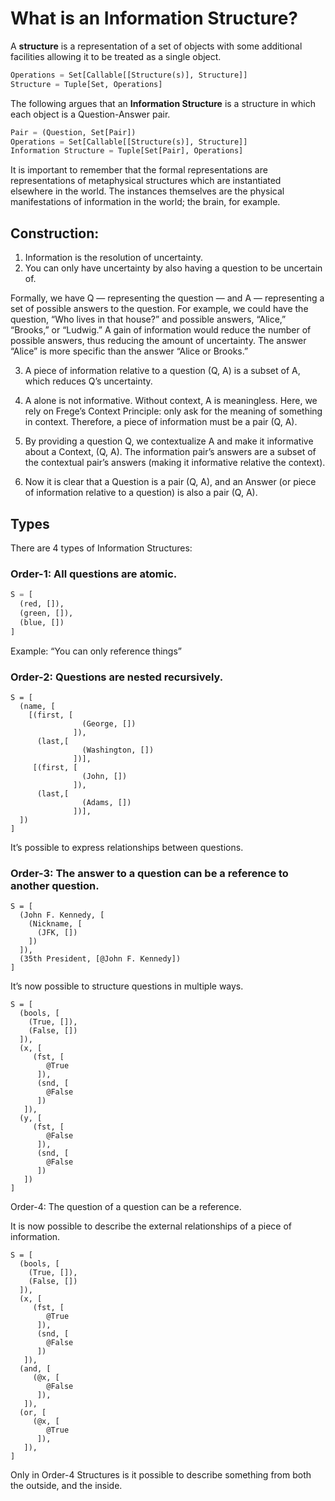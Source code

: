 # What is an Information Structure?

A **structure** is a representation of a set of objects with some additional facilities allowing it to be treated as a single object.

```python
Operations = Set[Callable[[Structure(s)], Structure]]
Structure = Tuple[Set, Operations]
```

The following argues that an **Information Structure** is a structure in which each object is a Question-Answer pair.

```python
Pair = (Question, Set[Pair])
Operations = Set[Callable[[Structure(s)], Structure]]
Information Structure = Tuple[Set[Pair], Operations]
```

It is important to remember that the formal representations are representations of metaphysical structures which are instantiated elsewhere in the world. The instances themselves are the physical manifestations of information in the world; the brain, for example.

## Construction:
1. Information is the resolution of uncertainty.
2. You can only have uncertainty by also having a question to be uncertain of.

Formally, we have Q — representing the question — and A — representing a set of possible answers to the question.
For example, we could have the question, “Who lives in that house?” and possible answers, “Alice,” “Brooks,” or “Ludwig.” A gain of information would reduce the number of possible answers, thus reducing the amount of uncertainty. The answer “Alice” is more specific than the answer “Alice or Brooks.”

3. A piece of information relative to a question (Q, A) is a subset of A, which reduces Q’s uncertainty.
4. A alone is not informative. Without context, A is meaningless. Here, we rely on Frege’s Context Principle: only ask for the meaning of something in context.
Therefore, a piece of information must be a pair (Q, A).

5. By providing a question Q, we contextualize A and make it informative about a Context, (Q, A).
The information pair’s answers are a subset of the contextual pair’s answers (making it informative relative the context).

6. Now it is clear that a Question is a pair (Q, A), and an Answer (or piece of information relative to a question) is also a pair (Q, A).

## Types
There are 4 types of Information Structures:

### Order-1: All questions are atomic.

```python
S = [
  (red, []),
  (green, []),
  (blue, [])
]
```

Example: “You can only reference things”

### Order-2: Questions are nested recursively.
```
S = [
  (name, [
    [(first, [
                (George, [])
              ]),
      (last,[
                (Washington, [])
              ])],
     [(first, [
                (John, [])
              ]),
      (last,[
                (Adams, [])
              ])],
  ])
]
```
It’s possible to express relationships between questions.

### Order-3: The answer to a question can be a reference to another question.
```
S = [
  (John F. Kennedy, [
    (Nickname, [
      (JFK, [])
    ])
  ]),
  (35th President, [@John F. Kennedy])
] 
```
It’s now possible to structure questions in multiple ways.
```
S = [
  (bools, [
    (True, []),
    (False, [])
  ]),
  (x, [
     (fst, [
        @True
      ]),
      (snd, [
        @False
      ])
   ]),
  (y, [
     (fst, [
        @False
      ]),
      (snd, [
        @False
      ])
   ])
]
```
Order-4: The question of a question can be a reference.

It is now possible to describe the external relationships of a piece of information.
```
S = [
  (bools, [
    (True, []),
    (False, [])
  ]),
  (x, [
     (fst, [
        @True
      ]),
      (snd, [
        @False
      ])
   ]),
  (and, [
     (@x, [
        @False
      ]),
   ]),
  (or, [
     (@x, [
        @True
      ]),
   ]),
]
```
Only in Order-4 Structures is it possible to describe something from both the outside, and the inside.
